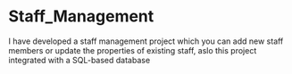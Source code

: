 # Staff_Management
I have developed a staff management project which you can add new staff members or update the properties of existing staff, aslo this project integrated with a SQL-based database
